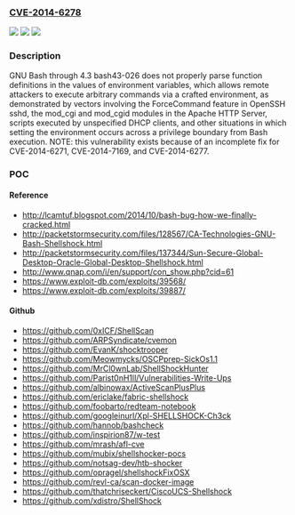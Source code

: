 ### [CVE-2014-6278](https://cve.mitre.org/cgi-bin/cvename.cgi?name=CVE-2014-6278)
![](https://img.shields.io/static/v1?label=Product&message=n%2Fa&color=blue)
![](https://img.shields.io/static/v1?label=Version&message=n%2Fa&color=blue)
![](https://img.shields.io/static/v1?label=Vulnerability&message=n%2Fa&color=brighgreen)

### Description

GNU Bash through 4.3 bash43-026 does not properly parse function definitions in the values of environment variables, which allows remote attackers to execute arbitrary commands via a crafted environment, as demonstrated by vectors involving the ForceCommand feature in OpenSSH sshd, the mod_cgi and mod_cgid modules in the Apache HTTP Server, scripts executed by unspecified DHCP clients, and other situations in which setting the environment occurs across a privilege boundary from Bash execution.  NOTE: this vulnerability exists because of an incomplete fix for CVE-2014-6271, CVE-2014-7169, and CVE-2014-6277.

### POC

#### Reference
- http://lcamtuf.blogspot.com/2014/10/bash-bug-how-we-finally-cracked.html
- http://packetstormsecurity.com/files/128567/CA-Technologies-GNU-Bash-Shellshock.html
- http://packetstormsecurity.com/files/137344/Sun-Secure-Global-Desktop-Oracle-Global-Desktop-Shellshock.html
- http://www.qnap.com/i/en/support/con_show.php?cid=61
- https://www.exploit-db.com/exploits/39568/
- https://www.exploit-db.com/exploits/39887/

#### Github
- https://github.com/0xICF/ShellScan
- https://github.com/ARPSyndicate/cvemon
- https://github.com/EvanK/shocktrooper
- https://github.com/Meowmycks/OSCPprep-SickOs1.1
- https://github.com/MrCl0wnLab/ShellShockHunter
- https://github.com/Parist0nH1ll/Vulnerabilities-Write-Ups
- https://github.com/albinowax/ActiveScanPlusPlus
- https://github.com/ericlake/fabric-shellshock
- https://github.com/foobarto/redteam-notebook
- https://github.com/googleinurl/Xpl-SHELLSHOCK-Ch3ck
- https://github.com/hannob/bashcheck
- https://github.com/inspirion87/w-test
- https://github.com/mrash/afl-cve
- https://github.com/mubix/shellshocker-pocs
- https://github.com/notsag-dev/htb-shocker
- https://github.com/opragel/shellshockFixOSX
- https://github.com/revl-ca/scan-docker-image
- https://github.com/thatchriseckert/CiscoUCS-Shellshock
- https://github.com/xdistro/ShellShock


